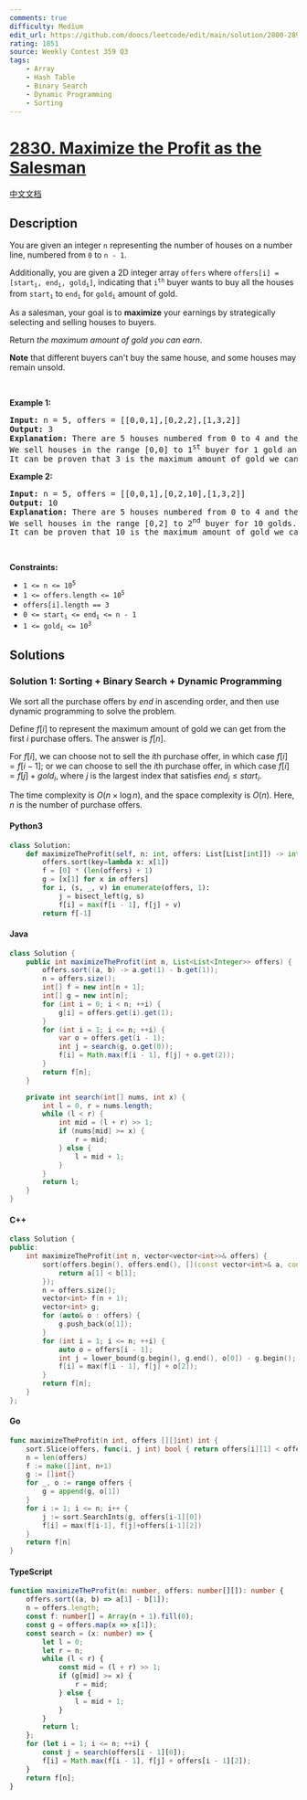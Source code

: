 ```yaml
---
comments: true
difficulty: Medium
edit_url: https://github.com/doocs/leetcode/edit/main/solution/2800-2899/2830.Maximize%20the%20Profit%20as%20the%20Salesman/README_EN.md
rating: 1851
source: Weekly Contest 359 Q3
tags:
    - Array
    - Hash Table
    - Binary Search
    - Dynamic Programming
    - Sorting
---
```


<!-- problem:start -->

# [2830. Maximize the Profit as the Salesman](https://leetcode.com/problems/maximize-the-profit-as-the-salesman)

[中文文档](/solution/2800-2899/2830.Maximize%20the%20Profit%20as%20the%20Salesman/README.md)

## Description

<!-- description:start -->

<p>You are given an integer <code>n</code> representing the number of houses on a number line, numbered from <code>0</code> to <code>n - 1</code>.</p>

<p>Additionally, you are given a 2D integer array <code>offers</code> where <code>offers[i] = [start<sub>i</sub>, end<sub>i</sub>, gold<sub>i</sub>]</code>, indicating that <code>i<sup>th</sup></code> buyer wants to buy all the houses from <code>start<sub>i</sub></code> to <code>end<sub>i</sub></code> for <code>gold<sub>i</sub></code> amount of gold.</p>

<p>As a salesman, your goal is to <strong>maximize</strong> your earnings by strategically selecting and selling houses to buyers.</p>

<p>Return <em>the maximum amount of gold you can earn</em>.</p>

<p><strong>Note</strong> that different buyers can&#39;t buy the same house, and some houses may remain unsold.</p>

<p>&nbsp;</p>
<p><strong class="example">Example 1:</strong></p>

<pre>
<strong>Input:</strong> n = 5, offers = [[0,0,1],[0,2,2],[1,3,2]]
<strong>Output:</strong> 3
<strong>Explanation:</strong> There are 5 houses numbered from 0 to 4 and there are 3 purchase offers.
We sell houses in the range [0,0] to 1<sup>st</sup> buyer for 1 gold and houses in the range [1,3] to 3<sup>rd</sup> buyer for 2 golds.
It can be proven that 3 is the maximum amount of gold we can achieve.
</pre>

<p><strong class="example">Example 2:</strong></p>

<pre>
<strong>Input:</strong> n = 5, offers = [[0,0,1],[0,2,10],[1,3,2]]
<strong>Output:</strong> 10
<strong>Explanation:</strong> There are 5 houses numbered from 0 to 4 and there are 3 purchase offers.
We sell houses in the range [0,2] to 2<sup>nd</sup> buyer for 10 golds.
It can be proven that 10 is the maximum amount of gold we can achieve.
</pre>

<p>&nbsp;</p>
<p><strong>Constraints:</strong></p>

<ul>
	<li><code>1 &lt;= n &lt;= 10<sup>5</sup></code></li>
	<li><code>1 &lt;= offers.length &lt;= 10<sup>5</sup></code></li>
	<li><code>offers[i].length == 3</code></li>
	<li><code>0 &lt;= start<sub>i</sub> &lt;= end<sub>i</sub> &lt;= n - 1</code></li>
	<li><code>1 &lt;= gold<sub>i</sub> &lt;= 10<sup>3</sup></code></li>
</ul>

<!-- description:end -->

## Solutions

<!-- solution:start -->

### Solution 1: Sorting + Binary Search + Dynamic Programming

We sort all the purchase offers by $end$ in ascending order, and then use dynamic programming to solve the problem.

Define $f[i]$ to represent the maximum amount of gold we can get from the first $i$ purchase offers. The answer is $f[n]$.

For $f[i]$, we can choose not to sell the $i$th purchase offer, in which case $f[i] = f[i - 1]$; or we can choose to sell the $i$th purchase offer, in which case $f[i] = f[j] + gold_i$, where $j$ is the largest index that satisfies $end_j \leq start_i$.

The time complexity is $O(n \times \log n)$, and the space complexity is $O(n)$. Here, $n$ is the number of purchase offers.

<!-- tabs:start -->

#### Python3

```python
class Solution:
    def maximizeTheProfit(self, n: int, offers: List[List[int]]) -> int:
        offers.sort(key=lambda x: x[1])
        f = [0] * (len(offers) + 1)
        g = [x[1] for x in offers]
        for i, (s, _, v) in enumerate(offers, 1):
            j = bisect_left(g, s)
            f[i] = max(f[i - 1], f[j] + v)
        return f[-1]
```

#### Java

```java
class Solution {
    public int maximizeTheProfit(int n, List<List<Integer>> offers) {
        offers.sort((a, b) -> a.get(1) - b.get(1));
        n = offers.size();
        int[] f = new int[n + 1];
        int[] g = new int[n];
        for (int i = 0; i < n; ++i) {
            g[i] = offers.get(i).get(1);
        }
        for (int i = 1; i <= n; ++i) {
            var o = offers.get(i - 1);
            int j = search(g, o.get(0));
            f[i] = Math.max(f[i - 1], f[j] + o.get(2));
        }
        return f[n];
    }

    private int search(int[] nums, int x) {
        int l = 0, r = nums.length;
        while (l < r) {
            int mid = (l + r) >> 1;
            if (nums[mid] >= x) {
                r = mid;
            } else {
                l = mid + 1;
            }
        }
        return l;
    }
}
```

#### C++

```cpp
class Solution {
public:
    int maximizeTheProfit(int n, vector<vector<int>>& offers) {
        sort(offers.begin(), offers.end(), [](const vector<int>& a, const vector<int>& b) {
            return a[1] < b[1];
        });
        n = offers.size();
        vector<int> f(n + 1);
        vector<int> g;
        for (auto& o : offers) {
            g.push_back(o[1]);
        }
        for (int i = 1; i <= n; ++i) {
            auto o = offers[i - 1];
            int j = lower_bound(g.begin(), g.end(), o[0]) - g.begin();
            f[i] = max(f[i - 1], f[j] + o[2]);
        }
        return f[n];
    }
};
```

#### Go

```go
func maximizeTheProfit(n int, offers [][]int) int {
	sort.Slice(offers, func(i, j int) bool { return offers[i][1] < offers[j][1] })
	n = len(offers)
	f := make([]int, n+1)
	g := []int{}
	for _, o := range offers {
		g = append(g, o[1])
	}
	for i := 1; i <= n; i++ {
		j := sort.SearchInts(g, offers[i-1][0])
		f[i] = max(f[i-1], f[j]+offers[i-1][2])
	}
	return f[n]
}
```

#### TypeScript

```ts
function maximizeTheProfit(n: number, offers: number[][]): number {
    offers.sort((a, b) => a[1] - b[1]);
    n = offers.length;
    const f: number[] = Array(n + 1).fill(0);
    const g = offers.map(x => x[1]);
    const search = (x: number) => {
        let l = 0;
        let r = n;
        while (l < r) {
            const mid = (l + r) >> 1;
            if (g[mid] >= x) {
                r = mid;
            } else {
                l = mid + 1;
            }
        }
        return l;
    };
    for (let i = 1; i <= n; ++i) {
        const j = search(offers[i - 1][0]);
        f[i] = Math.max(f[i - 1], f[j] + offers[i - 1][2]);
    }
    return f[n];
}
```

<!-- tabs:end -->

<!-- solution:end -->

<!-- problem:end -->
